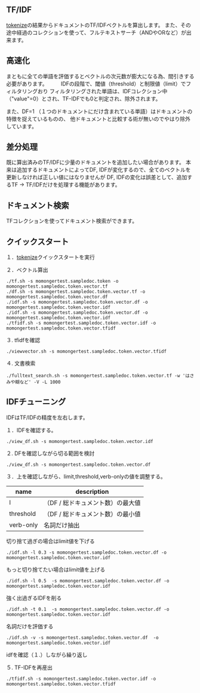 ## TF/IDF
<a href="../tokenize">tokenize</a>の結果からドキュメントのTF/IDFベクトルを算出します。
また、その途中経過のコレクションを使って、フルテキストサーチ（ANDやORなど）が出来ます。

## 高速化
まともに全ての単語を評価するとベクトルの次元数が膨大になる為、間引きする必要があります。
　　
IDFの段階で、閾値（threshold）と制限値（limit）でフィルタリングおり
フィルタリングされた単語は、IDFコレクション中（"value"=0）とされ、TF-IDFでも0と判定され、除外されます。

また、DF=1 （１つのドキュメントにだけ含まれている単語）はドキュメントの特徴を捉えているものの、
他ドキュメントと比較する術が無いのでやはり除外しています。

## 差分処理
既に算出済みのTF/IDFに少量のドキュメントを追加したい場合があります。
本来は追加するドキュメントによってDF, IDFが変化するので、全てのベクトルを更新しなければ正しい値にはなりませんが
DF, IDFの変化は誤差として、追加するTF -> TF/IDFだけを処理する機能があります。

## ドキュメント検索
TFコレクションを使ってドキュメント検索ができます。

## クイックスタート
１．<a href="../tokenize">tokenize</a>クイックスタートを実行

２．ベクトル算出
```
./tf.sh -s momongertest.sampledoc.token -o momongertest.sampledoc.token.vector.tf
./df.sh -s momongertest.sampledoc.token.vector.tf -o momongertest.sampledoc.token.vector.df
./idf.sh -s momongertest.sampledoc.token.vector.df -o momongertest.sampledoc.token.vector.idf
./idf.sh -s momongertest.sampledoc.token.vector.df -o momongertest.sampledoc.token.vector.idf
./tfidf.sh -s momongertest.sampledoc.token.vector.idf -o momongertest.sampledoc.token.vector.tfidf
```

３. tfidfを確認
```
./viewvector.sh -s momongertest.sampledoc.token.vector.tfidf
```

４. 文書検索
```
./fulltext_search.sh -s momongertest.sampledoc.token.vector.tf -w 'はさみや糊など' -V -L 1000
```

## IDFチューニング
IDFはTF/IDFの精度を左右します。

１．IDFを確認する。
```
./view_df.sh -s momongertest.sampledoc.token.vector.idf
```

２. DFを確認しながら切る範囲を検討
```
./view_df.sh -s momongertest.sampledoc.token.vector.df
```

３．上を確認しながら、limit,threshold,verb-onlyの値を調整する。

name | description
-----|-------
l| （DF / 総ドキュメント数）の最大値
threshold | （DF / 総ドキュメント数）の最小値
verb-only | 名詞だけ抽出

切り捨て過ぎの場合はlimit値を下げる
```
./idf.sh -l 0.3 -s momongertest.sampledoc.token.vector.df -o momongertest.sampledoc.token.vector.idf
```

もっと切り捨てたい場合はlimit値を上げる
```
./idf.sh -l 0.5  -s momongertest.sampledoc.token.vector.df -o momongertest.sampledoc.token.vector.idf
```

強く出過ぎるIDFを削る
```
./idf.sh -t 0.1  -s momongertest.sampledoc.token.vector.df -o momongertest.sampledoc.token.vector.idf
```

名詞だけを評価する
```
./idf.sh -v -s momongertest.sampledoc.token.vector.df  -o momongertest.sampledoc.token.vector.idf
```

idfを確認（１.）しながら繰り返し

５. TF-IDFを再産出
```
./tfidf.sh -s momongertest.sampledoc.token.vector.idf -o momongertest.sampledoc.token.vector.tfidf
```
